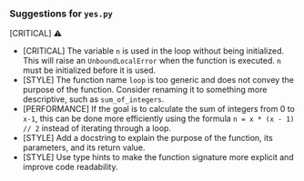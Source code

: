 ### Suggestions for `yes.py`

[CRITICAL] ⚠️

- [CRITICAL] The variable `n` is used in the loop without being initialized. This will raise an `UnboundLocalError` when the function is executed. `n` must be initialized before it is used.
- [STYLE] The function name `loop` is too generic and does not convey the purpose of the function. Consider renaming it to something more descriptive, such as `sum_of_integers`.
- [PERFORMANCE] If the goal is to calculate the sum of integers from 0 to `x-1`, this can be done more efficiently using the formula `n = x * (x - 1) // 2` instead of iterating through a loop.
- [STYLE] Add a docstring to explain the purpose of the function, its parameters, and its return value.
- [STYLE] Use type hints to make the function signature more explicit and improve code readability.

